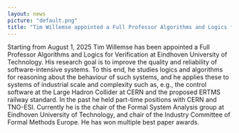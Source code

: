 ```yaml
---
layout: news
picture: "default.png"
title: "Tim Willemse appointed a Full Professor Algorithms and Logics for Verification"
---
```

 
Starting from August 1, 2025 Tim Willemse has been appointed a Full Professor Algorithms and Logics for Verification at Eindhoven University of Technology. His research goal is to improve the quality and reliability of software-intensive systems. To this end, he studies logics and algorithms for reasoning about the behaviour of such systems, and he applies these to systems of industrial scale and complexity such as, e.g., the control software at the Large Hadron Collider at CERN and the proposed ERTMS railway standard. In the past he held part-time positions with CERN and TNO-ESI. Currently he is the chair of the Formal System Analysis group at Eindhoven University of Technology, and chair of the Industry Committee of Formal Methods Europe. He has won multiple best paper awards.